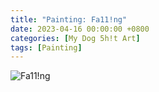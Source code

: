 ```yaml
---
title: "Painting: Fa11!ng"
date: 2023-04-16 00:00:00 +0800
categories: [My Dog 5h!t Art]
tags: [Painting]
---
```


![Fa11!ng](../assets/img/MyDogShitArt/Falling.png)
